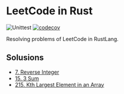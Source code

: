 # LeetCode in Rust

![Unittest](https://github.com/jtr109/leetcode-in-rust/workflows/Unittest/badge.svg)
[![codecov](https://codecov.io/gh/jtr109/leetcode-in-rust/branch/master/graph/badge.svg)](https://codecov.io/gh/jtr109/leetcode-in-rust)

Resolving problems of LeetCode in RustLang.

## Solusions

* [7. Reverse Integer](./reverse_integer/src/lib.rs)
* [15. 3 Sum](./three_sum/src/lib.rs)
* [215. Kth Largest Element in an Array](./kth_largest/src/lib.rs)
